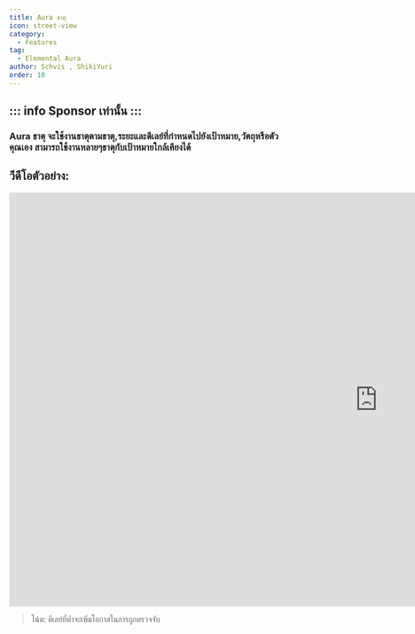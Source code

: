 ```yaml
---
title: Aura ธาตุ
icon: street-view
category:
  - Features
tag:
  - Elemental Aura
author: Schvis , ShikiYuri 
order: 10
---
```

::: info Sponsor เท่านั้น
:::
---
### Aura ธาตุ จะใช้งานธาตุตามธาตุ,ระยะและดีเลย์ที่กำหนดไปยังเป้าหมาย,วัตถุหรือตัวคุณเอง สามารถใช้งานหลายๆธาตุกับเป้าหมายใกล้เคียงได้

## วีดีโอตัวอย่าง:

<div class="iframe-container"><iframe width="1328" height="747" src="https://www.youtube.com/embed/FskTJiknOgQ?list=PL5eI1Tb64p56g27qfYk7VuFTz4FK6YrKa" title="Korepi - Elemental Aura (Sponsor)" frameborder="0" allow="accelerometer; autoplay; clipboard-write; encrypted-media; gyroscope; picture-in-picture; web-share" referrerpolicy="strict-origin-when-cross-origin" allowfullscreen></iframe></div>

> โน้ต: ดีเลย์ที่ต่ำจะเพิ่มโอกาสในการถูกตรวจจับ



